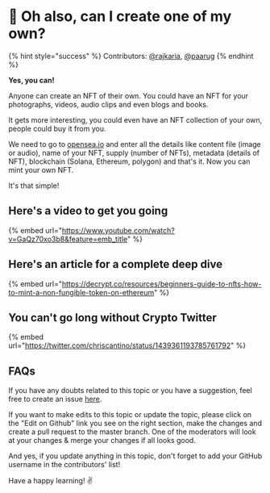 # 🎨 Oh also, can I create one of my own?

{% hint style="success" %}
Contributors: [@rajkaria](https://github.com/rajkaria), [@paarug](https://github.com/paarug)
{% endhint %}

**Yes, you can!**

Anyone can create an NFT of their own. You could have an NFT for your photographs, videos, audio clips and even blogs and books.

It gets more interesting, you could even have an NFT collection of your own, people could buy it from you.

We need to go to [opensea.io](https://opensea.io/) and enter all the details like content file (image or audio), name of your NFT, supply (number of NFTs), metadata (details of NFT), blockchain (Solana, Ethereum, polygon) and that's it. Now you can mint your own NFT.

It's that simple!

## Here's a video to get you going

{% embed url="https://www.youtube.com/watch?v=GaQz70xo3b8&feature=emb_title" %}

## Here's an article for a complete deep dive

{% embed url="https://decrypt.co/resources/beginners-guide-to-nfts-how-to-mint-a-non-fungible-token-on-ethereum" %}

## You can't go long without Crypto Twitter

{% embed url="https://twitter.com/chriscantino/status/1439361193785761792" %}

## FAQs

If you have any doubts related to this topic or you have a suggestion, feel free to create an issue [here](https://github.com/SuperteamDAO/ground-zero/issues).

If you want to make edits to this topic or update the topic, please click on the "Edit on Github" link you see on the right section, make the changes and create a pull request to the master branch. One of the moderators will look at your changes & merge your changes if all looks good.

And yes, if you update anything in this topic, don't forget to add your GitHub username in the contributors' list!

Have a happy learning! ✌️
